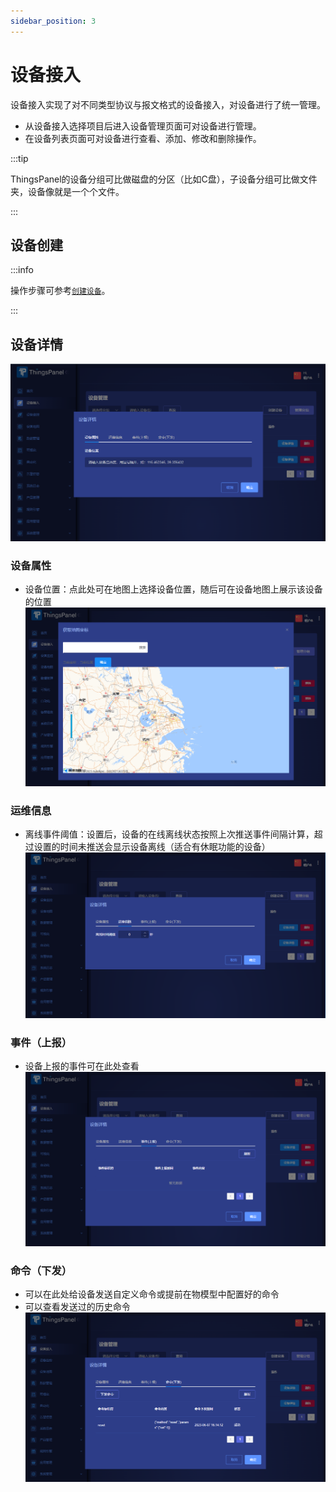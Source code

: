 ```yaml
---
sidebar_position: 3
---
```


# 设备接入

设备接入实现了对不同类型协议与报文格式的设备接入，对设备进行了统一管理。

* 从设备接入选择项目后进入设备管理页面可对设备进行管理。
* 在设备列表页面可对设备进行查看、添加、修改和删除操作。

:::tip

ThingsPanel的设备分组可比做磁盘的分区（比如C盘），子设备分组可比做文件夹，设备像就是一个个文件。

:::

## 设备创建

:::info

操作步骤可参考[`创建设备`](./getting-started-with-example/create-device)。

:::

## 设备详情

![img.png](images/Device-access01.png)

### 设备属性
- 设备位置：点此处可在地图上选择设备位置，随后可在设备地图上展示该设备的位置
![img.png](images/Device-access02.png)
### 运维信息
- 离线事件阈值：设置后，设备的在线离线状态按照上次推送事件间隔计算，超过设置的时间未推送会显示设备离线（适合有休眠功能的设备）
![img.png](images/Device-access03.png)
### 事件（上报）
- 设备上报的事件可在此处查看
![img.png](images/Device-access04.png)
### 命令（下发）
- 可以在此处给设备发送自定义命令或提前在物模型中配置好的命令
- 可以查看发送过的历史命令
![img.png](images/Device-access05.png)
